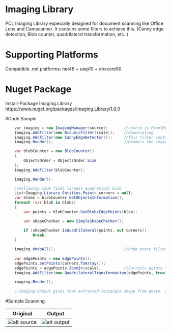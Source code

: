 # Imaging Library
PCL Imaging Library especially designed for document scanning like Office Lens and Camscanner. It contains some filters to achieve this. (Canny edge detection, Blob counter, quadrilateral transformation, etc..) 

# Supporting Platforms
Compatible .net platforms: net46 + uwp10 + dnxcore50

# Nuget Package
Install-Package Imaging.Library
https://www.nuget.org/packages/Imaging.Library/1.0.0

#Code Sample
```csharp
    var imaging = new ImagingManager(source);       //source is PixelMap, you can find samples how to convert image to PixelMap
    imaging.AddFilter(new BicubicFilter(scale));    //Downscaling
    imaging.AddFilter(new CannyEdgeDetector());     //This filter contains Grayscale and Gaussian filter in it
    imaging.Render();                               //Renders the image to use it further use

    var blobCounter = new BlobCounter()
    {
        ObjectsOrder = ObjectsOrder.Size
    };
    imaging.AddFilter(blobCounter);

    imaging.Render();

    //Following code finds largest quadratical blob
    List<Imaging.Library.Entities.Point> corners = null;
    var blobs = blobCounter.GetObjectsInformation();
    foreach (var blob in blobs)
    {
        var points = blobCounter.GetBlobsEdgePoints(blob);

        var shapeChecker = new SimpleShapeChecker();

        if (shapeChecker.IsQuadrilateral(points, out corners))
            break;
    }
    
    imaging.UndoAll();                              //Undo every filters applied
    
    var edgePoints = new EdgePoints();
    edgePoints.SetPoints(corners.ToArray());
    edgePoints = edgePoints.ZoomIn(scale);          //Corrects points that found on downscaled image to original
    imaging.AddFilter(new QuadrilateralTransformation(edgePoints, true));

    imaging.Render();
    
    //imaging.Output gives that extracted rectangle shape from photo. Check out WPF sample how to save it.
```
#Sample Scanning

|Original|Output|
|-----------|-----------|
|![alt source](https://github.com/enginkirmaci/Imaging-Library/blob/master/images/1.jpg)|![alt output](https://github.com/enginkirmaci/Imaging-Library/blob/master/images/2.jpg)|
